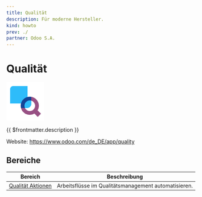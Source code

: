 ```yaml
---
title: Qualität
description: Für moderne Hersteller.
kind: howto
prev: ./
partner: Odoo S.A.
---
```


# Qualität

![icons_odoo_quality_control](attachments/icons_odoo_quality_control.png)

{{ $frontmatter.description }}

Website: <https://www.odoo.com/de_DE/app/quality>

## Bereiche

| Bereich                                   | Beschreibung                                         |
| ----------------------------------------- | ---------------------------------------------------- |
| [Qualität Aktionen](Quality%20Actions.md) | Arbeitsflüsse im Qualitätsmanagement automatisieren. |
